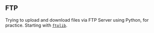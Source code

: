 ## FTP

Trying to upload and download files via FTP Server using Python, for practice. Starting with [`ftplib`](https://docs.python.org/3/library/ftplib.html).

